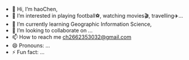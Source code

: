 - 👋 Hi, I’m haoChen,
- 👀 I’m interested in playing football⚽️, watching movies🎬, travelling✈️...
- 🌱 I’m currently learning Geographic Information Science,
- 💞️ I’m looking to collaborate on ...
- 📫 How to reach me ch2662353032@gmail.com
- 😄 Pronouns: ...
- ⚡ Fun fact: ...

<!---
haoChen-GIS/haoChen-GIS is a ✨ special ✨ repository because its `README.md` (this file) appears on your GitHub profile.
You can click the Preview link to take a look at your changes.
--->
